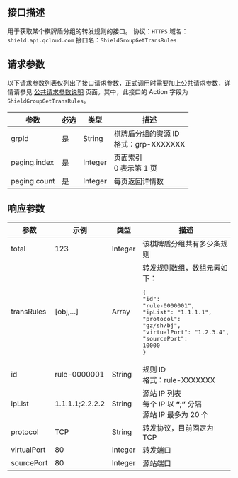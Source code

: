 ## 接口描述
用于获取某个棋牌盾分组的转发规则的接口。
协议：`HTTPS`
域名：`shield.api.qcloud.com`
接口名：`ShieldGroupGetTransRules`

## 请求参数
以下请求参数列表仅列出了接口请求参数，正式调用时需要加上公共请求参数，详情请参见 [公共请求参数说明](http://tcecqpoc.fsphere.cn/document/api/213/6976) 页面。其中，此接口的 Action 字段为 `ShieldGroupGetTransRules`。

| 参数      | 必选 | 类型    | 描述                                       |
| ------- | ---- | ------ | ---------------------------------------- |
| grpId  | 是   | String  | 棋牌盾分组的资源 ID</br>格式：grp-XXXXXXX |
| paging.index | 是   | Integer | 页面索引</br>0 表示第 1 页 |
| paging.count | 是   | Integer | 每页返回详情数  |

## 响应参数

| 参数 | 示例 | 类型 | 描述 |
| --------- | ----------- | ------- | ------------------ |
| total  | 123 | Integer | 该棋牌盾分组共有多少条规则 |
| transRules  | [obj,…] | Array | 转发规则数组，数组元素如下：<pre>{</br>"id": "rule-0000001",</br>"ipList": "1.1.1.1",</br>"protocol": "gz/sh/bj",</br>"virtualPort": "1.2.3.4",</br>"sourcePort": 10000</br>}</pre> |
| id | rule-0000001 | String | 规则 ID</br>格式：rule-XXXXXXX |
| ipList | 1.1.1.1;2.2.2.2 | String  | 源站 IP 列表</br>每个 IP 以  **“;”** 分隔</br>源站 IP 最多为 20 个 |
| protocol | TCP | String  | 转发协议，目前固定为 TCP |
| virtualPort | 80  | Integer | 转发端口  |
| sourcePort  | 80   | Integer | 源站端口  |